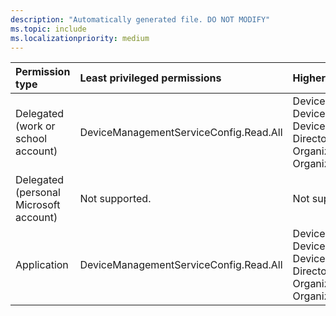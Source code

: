 ```yaml
---
description: "Automatically generated file. DO NOT MODIFY"
ms.topic: include
ms.localizationpriority: medium
---
```


|Permission type|Least privileged permissions|Higher privileged permissions|
|:---|:---|:---|
|Delegated (work or school account)|DeviceManagementServiceConfig.Read.All|DeviceManagementConfiguration.Read.All, DeviceManagementConfiguration.ReadWrite.All, DeviceManagementServiceConfig.ReadWrite.All, Directory.Read.All, Directory.ReadWrite.All, Organization.Read.All, Organization.ReadWrite.All, User.Read|
|Delegated (personal Microsoft account)|Not supported.|Not supported.|
|Application|DeviceManagementServiceConfig.Read.All|DeviceManagementConfiguration.Read.All, DeviceManagementConfiguration.ReadWrite.All, DeviceManagementServiceConfig.ReadWrite.All, Directory.Read.All, Directory.ReadWrite.All, Organization.Read.All, Organization.ReadWrite.All|

